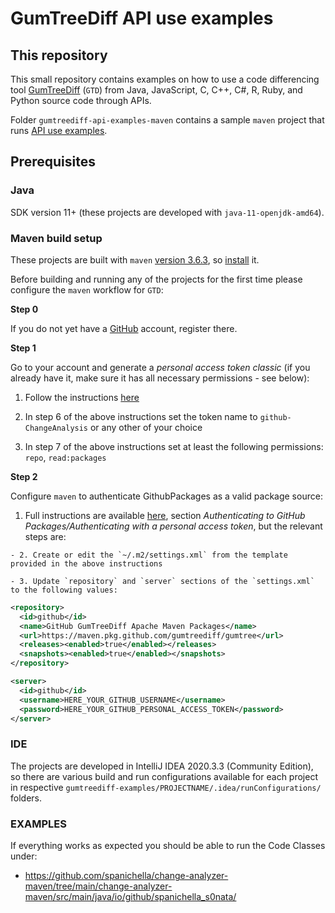 # GumTreeDiff API use examples

## This repository

This small repository contains examples on how to use a code differencing tool [GumTreeDiff](https://github.com/GumTreeDiff/gumtree) (`GTD`) from Java, JavaScript, C, C++, C#,  R, Ruby, and Python source code through APIs.

Folder `gumtreediff-api-examples-maven` contains a sample `maven` project that runs [API use examples](https://github.com/GumTreeDiff/gumtree/wiki/GumTree-API).

## Prerequisites

### Java

SDK version 11+ (these projects are developed with `java-11-openjdk-amd64`).

### Maven build setup

These projects are built with `maven` [version 3.6.3](https://archive.apache.org/dist/maven/maven-3/3.6.3/binaries/), so [install](https://www.baeldung.com/install-maven-on-windows-linux-mac) it.

Before building and running any of the projects for the first time please configure the `maven` workflow for `GTD`:

**Step 0**

If you do not yet have a [GitHub](https://github.com/) account, register there.

**Step 1**

Go to your account and generate a _personal access token classic_ (if you already have it, make sure it has all necessary permissions - see below):

  1. Follow the instructions [here](https://docs.github.com/en/github/authenticating-to-github/creating-a-personal-access-token)

  2. In step 6 of the above instructions set the token name to `github-ChangeAnalysis` or any other of your choice

  3. In step 7 of the above instructions set at least the following permissions: `repo`, `read:packages`

**Step 2**

Configure `maven` to authenticate GithubPackages as a valid package source:

  1. Full instructions are available [here](https://docs.github.com/en/packages/guides/configuring-apache-maven-for-use-with-github-packages#authenticating-with-a-personal-access-token), section _Authenticating to GitHub Packages/Authenticating with a personal access token_, but the relevant steps are:

    - 2. Create or edit the `~/.m2/settings.xml` from the template provided in the above instructions

    - 3. Update `repository` and `server` sections of the `settings.xml` to the following values:

```xml
<repository>
  <id>github</id>
  <name>GitHub GumTreeDiff Apache Maven Packages</name>
  <url>https://maven.pkg.github.com/gumtreediff/gumtree</url>
  <releases><enabled>true</enabled></releases>
  <snapshots><enabled>true</enabled></snapshots>
</repository>
```

```xml
<server>
  <id>github</id>
  <username>HERE_YOUR_GITHUB_USERNAME</username>
  <password>HERE_YOUR_GITHUB_PERSONAL_ACCESS_TOKEN</password>
</server>
```

### IDE

The projects are developed in IntelliJ IDEA 2020.3.3 (Community Edition), so there are various build and run configurations available for each project in respective `gumtreediff-examples/PROJECTNAME/.idea/runConfigurations/` folders.

### EXAMPLES
If everything works as expected you should be able to run the Code Classes under:
- https://github.com/spanichella/change-analyzer-maven/tree/main/change-analyzer-maven/src/main/java/io/github/spanichella_s0nata/
